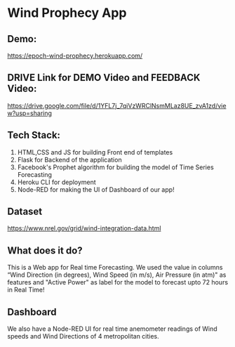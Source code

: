 # Wind Prophecy App

## Demo:
https://epoch-wind-prophecy.herokuapp.com/

## DRIVE Link for DEMO Video and FEEDBACK Video:
https://drive.google.com/file/d/1YFL7j_7qiVzWRClNsmMLaz8UE_zvA1zd/view?usp=sharing

## Tech Stack:
1. HTML,CSS and JS for building Front end of templates
2. Flask for Backend of the application
3. Facebook's Prophet algorithm for building the model of Time Series Forecasting
4. Heroku CLI for deployment  
5. Node-RED for making the UI of Dashboard of our app!

## Dataset
https://www.nrel.gov/grid/wind-integration-data.html

## What does it do?
This is a Web app for Real time Forecasting. We used the value in columns  “Wind Direction (in degrees), Wind Speed (in m/s), Air Pressure (in atm)" as features and "Active Power" as label for the model to forecast upto 72 hours in Real Time!

## Dashboard
We also have a Node-RED UI for real time anemometer readings of Wind speeds and Wind Directions of 4 metropolitan cities.
